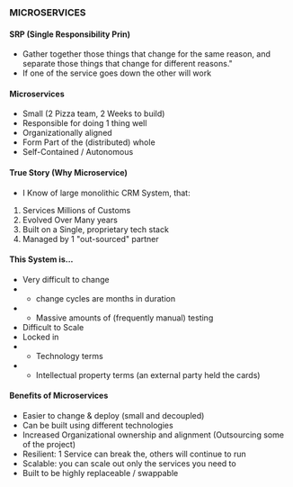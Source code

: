### MICROSERVICES

#### SRP (Single Responsibility Prin)
- Gather together those things that change for the same reason, and separate those things that change for different reasons."
- If one of the service goes down the other will work


#### Microservices
- Small (2 Pizza team, 2 Weeks to build)
- Responsible for doing 1 thing well
- Organizationally aligned
- Form Part of the (distributed) whole
- Self-Contained / Autonomous

#### True Story (Why Microservice)
- I Know of large monolithic CRM System, that:
1. Services Millions of Customs
2. Evolved Over Many years
3. Built on a Single, proprietary tech stack
4. Managed by 1 "out-sourced" partner

#### This System is...
- Very difficult to change
- - change cycles are months in duration
- - Massive amounts of (frequently manual) testing
- Difficult to Scale
- Locked in
- - Technology terms
- - Intellectual property terms (an external party held the cards)

#### Benefits of Microservices
- Easier to change & deploy (small and decoupled)
- Can be built using different technologies
- Increased Organizational ownership and alignment (Outsourcing some of the project)
- Resilient: 1 Service can break the, others will continue to run
- Scalable: you can scale out only the services you need to
- Built to be highly replaceable / swappable






